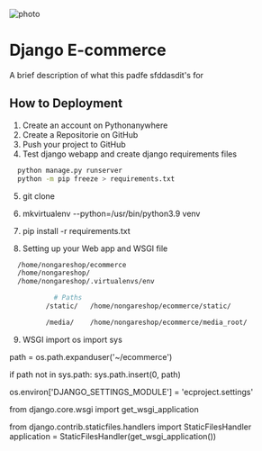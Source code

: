 ![photo](https://nongareshop.pythonanywhere.com/static/app/images/banner/s2.jpg)

# Django E-commerce

A brief description of what this padfe sfddasdit's for


## How to Deployment

1. Create an account on Pythonanywhere
2. Create a Repositorie on GitHub 
3. Push your project to GitHub
4. Test django webapp and create django requirements files

```bash
  python manage.py runserver
  python -m pip freeze > requirements.txt
```
5. git clone 

6. mkvirtualenv --python=/usr/bin/python3.9 venv 
7. pip install -r requirements.txt
8. Setting up your Web app and WSGI file


```bash
  /home/nongareshop/ecommerce
  /home/nongareshop/
  /home/nongareshop/.virtualenvs/env

           # Paths
         /static/	/home/nongareshop/ecommerce/static/

         /media/	/home/nongareshop/ecommerce/media_root/
```
9. WSGI
import os
import sys


path = os.path.expanduser('~/ecommerce')

if path not in sys.path:
    sys.path.insert(0, path)

os.environ['DJANGO_SETTINGS_MODULE'] = 'ecproject.settings'

from django.core.wsgi import get_wsgi_application

from django.contrib.staticfiles.handlers import StaticFilesHandler
application = StaticFilesHandler(get_wsgi_application())
